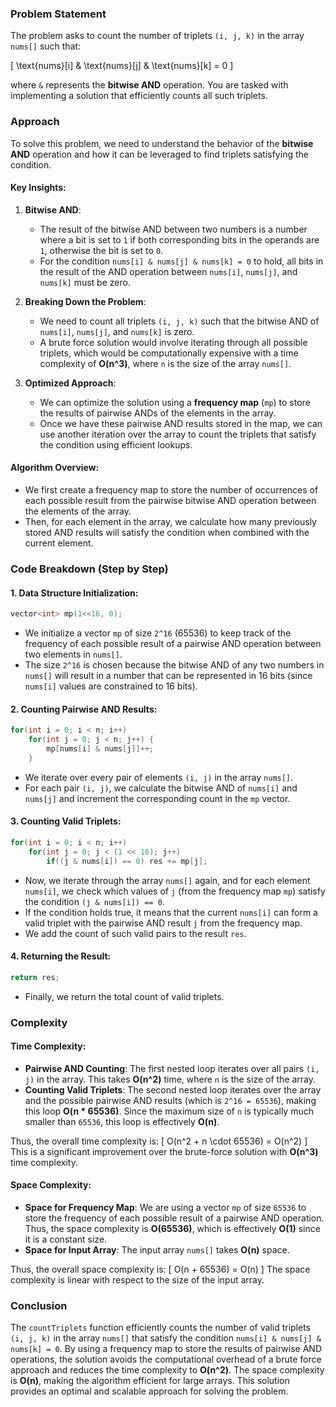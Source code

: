 ### Problem Statement

The problem asks to count the number of triplets `(i, j, k)` in the array `nums[]` such that:

\[ \text{nums}[i] \& \text{nums}[j] \& \text{nums}[k] = 0 \]

where `&` represents the **bitwise AND** operation. You are tasked with implementing a solution that efficiently counts all such triplets.

### Approach

To solve this problem, we need to understand the behavior of the **bitwise AND** operation and how it can be leveraged to find triplets satisfying the condition.

#### Key Insights:
1. **Bitwise AND**:
   - The result of the bitwise AND between two numbers is a number where a bit is set to `1` if both corresponding bits in the operands are `1`, otherwise the bit is set to `0`.
   - For the condition `nums[i] & nums[j] & nums[k] = 0` to hold, all bits in the result of the AND operation between `nums[i]`, `nums[j]`, and `nums[k]` must be zero.

2. **Breaking Down the Problem**:
   - We need to count all triplets `(i, j, k)` such that the bitwise AND of `nums[i]`, `nums[j]`, and `nums[k]` is zero.
   - A brute force solution would involve iterating through all possible triplets, which would be computationally expensive with a time complexity of **O(n^3)**, where `n` is the size of the array `nums[]`.
   
3. **Optimized Approach**:
   - We can optimize the solution using a **frequency map** (`mp`) to store the results of pairwise ANDs of the elements in the array.
   - Once we have these pairwise AND results stored in the map, we can use another iteration over the array to count the triplets that satisfy the condition using efficient lookups.

#### Algorithm Overview:
- We first create a frequency map to store the number of occurrences of each possible result from the pairwise bitwise AND operation between the elements of the array.
- Then, for each element in the array, we calculate how many previously stored AND results will satisfy the condition when combined with the current element.

### Code Breakdown (Step by Step)

#### 1. **Data Structure Initialization**:
```cpp
vector<int> mp(1<<16, 0);
```
- We initialize a vector `mp` of size `2^16` (65536) to keep track of the frequency of each possible result of a pairwise AND operation between two elements in `nums[]`.
- The size `2^16` is chosen because the bitwise AND of any two numbers in `nums[]` will result in a number that can be represented in 16 bits (since `nums[i]` values are constrained to 16 bits).

#### 2. **Counting Pairwise AND Results**:
```cpp
for(int i = 0; i < n; i++)
    for(int j = 0; j < n; j++) {
        mp[nums[i] & nums[j]]++;
    }
```
- We iterate over every pair of elements `(i, j)` in the array `nums[]`.
- For each pair `(i, j)`, we calculate the bitwise AND of `nums[i]` and `nums[j]` and increment the corresponding count in the `mp` vector.

#### 3. **Counting Valid Triplets**:
```cpp
for(int i = 0; i < n; i++)
    for(int j = 0; j < (1 << 16); j++)
        if((j & nums[i]) == 0) res += mp[j];
```
- Now, we iterate through the array `nums[]` again, and for each element `nums[i]`, we check which values of `j` (from the frequency map `mp`) satisfy the condition `(j & nums[i]) == 0`.
- If the condition holds true, it means that the current `nums[i]` can form a valid triplet with the pairwise AND result `j` from the frequency map.
- We add the count of such valid pairs to the result `res`.

#### 4. **Returning the Result**:
```cpp
return res;
```
- Finally, we return the total count of valid triplets.

### Complexity

#### Time Complexity:
- **Pairwise AND Counting**: The first nested loop iterates over all pairs `(i, j)` in the array. This takes **O(n^2)** time, where `n` is the size of the array.
- **Counting Valid Triplets**: The second nested loop iterates over the array and the possible pairwise AND results (which is `2^16 = 65536`), making this loop **O(n * 65536)**. 
  Since the maximum size of `n` is typically much smaller than `65536`, this loop is effectively **O(n)**.
  
Thus, the overall time complexity is:
\[
O(n^2 + n \cdot 65536) = O(n^2)
\]
This is a significant improvement over the brute-force solution with **O(n^3)** time complexity.

#### Space Complexity:
- **Space for Frequency Map**: We are using a vector `mp` of size `65536` to store the frequency of each possible result of a pairwise AND operation. Thus, the space complexity is **O(65536)**, which is effectively **O(1)** since it is a constant size.
- **Space for Input Array**: The input array `nums[]` takes **O(n)** space.

Thus, the overall space complexity is:
\[
O(n + 65536) = O(n)
\]
The space complexity is linear with respect to the size of the input array.

### Conclusion

The `countTriplets` function efficiently counts the number of valid triplets `(i, j, k)` in the array `nums[]` that satisfy the condition `nums[i] & nums[j] & nums[k] = 0`. By using a frequency map to store the results of pairwise AND operations, the solution avoids the computational overhead of a brute force approach and reduces the time complexity to **O(n^2)**. The space complexity is **O(n)**, making the algorithm efficient for large arrays. This solution provides an optimal and scalable approach for solving the problem.